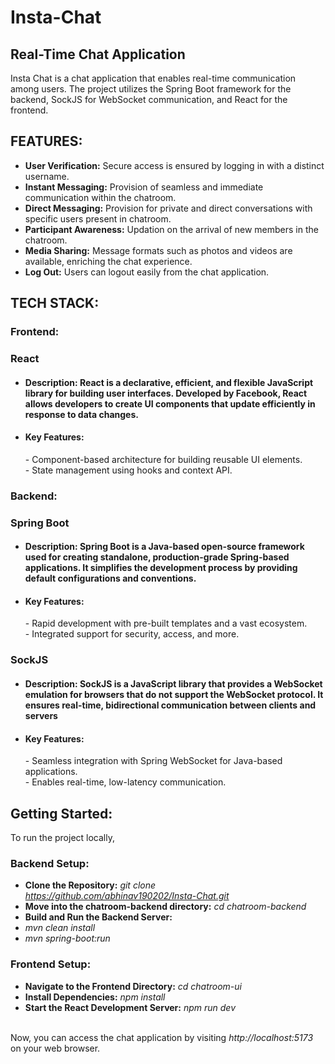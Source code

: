 # Insta-Chat
## Real-Time Chat Application

Insta Chat is a chat application that enables real-time communication among users. The project utilizes the Spring Boot framework for the backend, SockJS for WebSocket communication, and React for the frontend.

## FEATURES:

- **User Verification:**  Secure access is ensured by logging in with a distinct username.<br>
- **Instant Messaging:**  Provision of seamless and immediate communication within the chatroom.<br>
- **Direct Messaging:**  Provision for private and direct conversations with specific users present in chatroom.<br>
- **Participant Awareness:**  Updation on the arrival of new members in the chatroom.<br>
- **Media Sharing:**  Message formats such as photos and videos are available, enriching the chat experience.<br>
- **Log Out:**  Users can logout easily from the chat application.<br>

## TECH STACK:

<h3>Frontend:</h3>

### React
- <h4>Description: React is a declarative, efficient, and flexible JavaScript library for building user interfaces. Developed by Facebook, React allows developers to create UI components that update efficiently in response to data changes.</h4>
- <h4>Key Features:</h4>
  - Component-based architecture for building reusable UI elements.<br>
  - State management using hooks and context API.<br>

<h3>Backend:</h3>

### Spring Boot
- <h4>Description: Spring Boot is a Java-based open-source framework used for creating standalone, production-grade Spring-based applications. It simplifies the development process by providing default configurations and conventions.</h4>
- <h4>Key Features:</h4>
  - Rapid development with pre-built templates and a vast ecosystem.<br>
  - Integrated support for security, access, and more.<br>

### SockJS
- <h4>Description: SockJS is a JavaScript library that provides a WebSocket emulation for browsers that do not support the WebSocket protocol. It ensures real-time, bidirectional communication between clients and servers</h4>
- <h4>Key Features:</h4>
  - Seamless integration with Spring WebSocket for Java-based applications.<br>
  - Enables real-time, low-latency communication.<br>

## Getting Started:

To run the project locally,

### Backend Setup: <br>
- **Clone the Repository:** *git clone https://github.com/abhinav190202/Insta-Chat.git<br>*
- **Move into the chatroom-backend directory:** *cd chatroom-backend<br>*
- **Build and Run the Backend Server:**<br>
- *mvn clean install<br>*
- *mvn spring-boot:run<br>*

### Frontend Setup:
- **Navigate to the Frontend Directory:** *cd chatroom-ui<br>*
- **Install Dependencies:** *npm install<br>*
- **Start the React Development Server:** *npm run dev<br><br>*

Now, you can access the chat application by visiting *http://localhost:5173* on your web browser.
       
